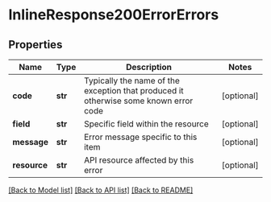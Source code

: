 # InlineResponse200ErrorErrors

## Properties
Name | Type | Description | Notes
------------ | ------------- | ------------- | -------------
**code** | **str** | Typically the name of the exception that produced it otherwise some known error code | [optional] 
**field** | **str** | Specific field within the resource | [optional] 
**message** | **str** | Error message specific to this item | [optional] 
**resource** | **str** | API resource affected by this error | [optional] 

[[Back to Model list]](../README.md#documentation-for-models) [[Back to API list]](../README.md#documentation-for-api-endpoints) [[Back to README]](../README.md)


